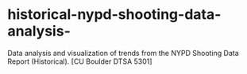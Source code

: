 # historical-nypd-shooting-data-analysis-
Data analysis and visualization of trends from the NYPD Shooting Data Report (Historical). [CU Boulder DTSA 5301]
